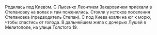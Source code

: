 Родилась под Киевом.
С Лысенко Леонтием Захаровичем приехали в Степановку на волах и там поженились.
Стояли у истоков поселения Степановка (предводитель Степан).
С под Киева ехали на юг к морю, чтобы спастись от голода.
В дальнейшем жила с дочерью Лушей в Мелитополе, на улице Толстого 19.
